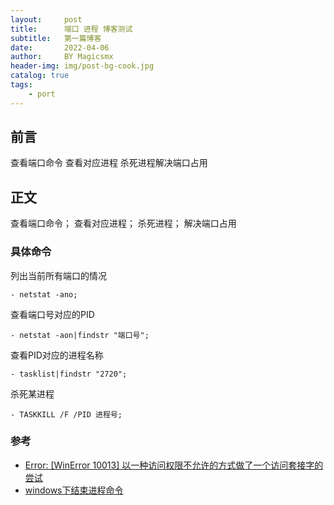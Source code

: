 ```yaml
---
layout:     post
title:      端口 进程 博客测试
subtitle:   第一篇博客
date:       2022-04-06
author:     BY Magicsmx
header-img: img/post-bg-cook.jpg
catalog: true
tags:
    - port
---
```


## 前言

查看端口命令 查看对应进程 杀死进程解决端口占用



## 正文

  查看端口命令； 查看对应进程； 杀死进程；  解决端口占用

### 具体命令

  列出当前所有端口的情况
```	objc
- netstat -ano;
```


  查看端口号对应的PID
```objc
- netstat -aon|findstr "端口号";
```

  查看PID对应的进程名称
```objc
- tasklist|findstr "2720";
```


  杀死某进程
```objc
- TASKKILL /F /PID 进程号;
```



### 参考
- [Error: [WinError 10013] 以一种访问权限不允许的方式做了一个访问套接字的尝试](https://www.cnblogs.com/zhengdongdong/p/12001152.html)
- [windows下结束进程命令](https://blog.csdn.net/weixin_44858713/article/details/109179738)